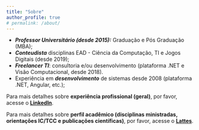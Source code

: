 ```yaml
---
title: "Sobre"
author_profile: true
# permalink: /about/
---
```


* ***Professor Universitário (desde 2015):*** Graduação e Pós Graduação (MBA);
* ***Conteudista*** disciplinas EAD - Ciência da Computação, TI e Jogos Digitais (desde 2019);
* ***Freelancer TI***: consultoria e/ou desenvolvimento (plataforma .NET e Visão Computacional, desde 2018).  
 * Experiência em ***desenvolvimento*** de sistemas desde 2008 (plataforma .NET, Angular, etc.);
 
Para mais detalhes sobre **experiência profissional (geral)**, por favor, acesse o
<a  href="https://www.linkedin.com/in/victorassisrodrigues/"  target="_blank">**LinkedIn**</a>.

Para mais detalhes sobre **perfil acadêmico (disciplinas ministradas, orientações IC/TCC e publicações científicas)**, por favor, acesse o <a  href="http://lattes.cnpq.br/9980210243718888"  target="_blank">**Lattes**</a>.